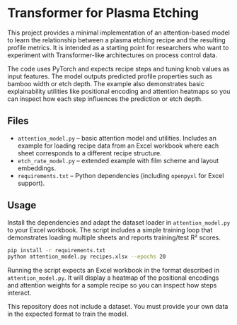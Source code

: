 # Transformer for Plasma Etching

This project provides a minimal implementation of an attention-based model
to learn the relationship between a plasma etching recipe and the resulting
profile metrics. It is intended as a starting point for researchers who want
to experiment with Transformer-like architectures on process control data.

The code uses PyTorch and expects recipe steps and tuning knob values as input
features. The model outputs predicted profile properties such as bamboo width
or etch depth. The example also demonstrates basic explainability utilities
like positional encoding and attention heatmaps so you can inspect how each
step influences the prediction or etch depth.


## Files


- `attention_model.py` – basic attention model and utilities. Includes an
  example for loading recipe data from an Excel workbook where each sheet
  corresponds to a different recipe structure.
- `etch_rate_model.py` – extended example with film scheme and layout embeddings.
- `requirements.txt` – Python dependencies (including `openpyxl` for Excel
  support).

## Usage

Install the dependencies and adapt the dataset loader in `attention_model.py`
to your Excel workbook. The script includes a simple training loop that
demonstrates loading multiple sheets and reports training/test R² scores.

```bash
pip install -r requirements.txt
python attention_model.py recipes.xlsx --epochs 20
```



Running the script expects an Excel workbook in the format described in
`attention_model.py`. It will display a heatmap of the positional encodings and
attention weights for a sample recipe so you can inspect how steps interact.


This repository does not include a dataset. You must provide your own
data in the expected format to train the model.
